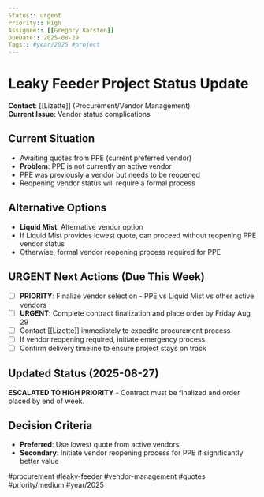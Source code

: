 ```yaml
---
Status:: urgent
Priority:: High
Assignee:: [[Gregory Karsten]]
DueDate:: 2025-08-29
Tags:: #year/2025 #project
---
```


# Leaky Feeder Project Status Update

**Contact**: [[Lizette]] (Procurement/Vendor Management)  
**Current Issue**: Vendor status complications  

## Current Situation
- Awaiting quotes from PPE (current preferred vendor)
- **Problem**: PPE is not currently an active vendor
- PPE was previously a vendor but needs to be reopened
- Reopening vendor status will require a formal process

## Alternative Options
- **Liquid Mist**: Alternative vendor option
- If Liquid Mist provides lowest quote, can proceed without reopening PPE vendor status
- Otherwise, formal vendor reopening process required for PPE

## URGENT Next Actions (Due This Week)
- [ ] **PRIORITY**: Finalize vendor selection - PPE vs Liquid Mist vs other active vendors
- [ ] **URGENT**: Complete contract finalization and place order by Friday Aug 29
- [ ] Contact [[Lizette]] immediately to expedite procurement process
- [ ] If vendor reopening required, initiate emergency process
- [ ] Confirm delivery timeline to ensure project stays on track

## Updated Status (2025-08-27)
**ESCALATED TO HIGH PRIORITY** - Contract must be finalized and order placed by end of week.

## Decision Criteria
- **Preferred**: Use lowest quote from active vendors
- **Secondary**: Initiate vendor reopening process for PPE if significantly better value

#procurement #leaky-feeder #vendor-management #quotes #priority/medium #year/2025
